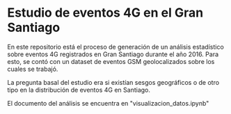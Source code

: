 # Estudio de eventos 4G en el Gran Santiago
En este repositorio está el proceso de generación de un análisis estadístico sobre eventos 4G registrados en Gran Santiago durante el año 2016. Para esto, se contó con un dataset de eventos GSM geolocalizados sobre los cuales se trabajó.

La pregunta basal del estudio era si existían sesgos geográficos o de otro tipo en la distribución de eventos 4G en Santiago.

El documento del análisis se encuentra en "visualizacion_datos.ipynb"
